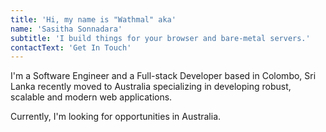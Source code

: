 ```yaml
---
title: 'Hi, my name is "Wathmal" aka'
name: 'Sasitha Sonnadara'
subtitle: 'I build things for your browser and bare-metal servers.'
contactText: 'Get In Touch'
---
```


I'm a Software Engineer and a Full-stack Developer based in Colombo, Sri Lanka recently moved to Australia specializing in developing
robust, scalable and modern
web applications.

Currently, I'm looking for opportunities in Australia.
